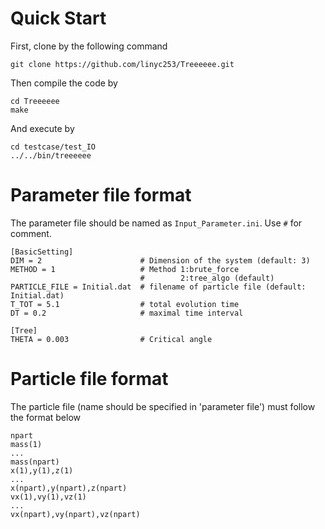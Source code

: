 # Quick Start
First, clone by the following command
```
git clone https://github.com/linyc253/Treeeeee.git
```
Then compile the code by
```
cd Treeeeee
make
```
And execute by
```
cd testcase/test_IO
../../bin/treeeeee
```
# Parameter file format
The parameter file should be named as `Input_Parameter.ini`. Use `#` for comment.
```
[BasicSetting]
DIM = 2                      # Dimension of the system (default: 3)
METHOD = 1                   # Method 1:brute_force 
                             #        2:tree_algo (default)
PARTICLE_FILE = Initial.dat  # filename of particle file (default: Initial.dat)
T_TOT = 5.1                  # total evolution time
DT = 0.2                     # maximal time interval

[Tree]
THETA = 0.003                # Critical angle
```
# Particle file format
The particle file (name should be specified in 'parameter file') must follow the format below
```
npart
mass(1)
...
mass(npart)
x(1),y(1),z(1)
...
x(npart),y(npart),z(npart)
vx(1),vy(1),vz(1)
...
vx(npart),vy(npart),vz(npart)
```